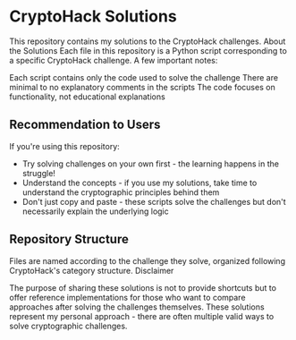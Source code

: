 # CryptoHack Solutions

This repository contains my solutions to the CryptoHack challenges.
About the Solutions
Each file in this repository is a Python script corresponding to a specific CryptoHack challenge. A few important notes:

Each script contains only the code used to solve the challenge
There are minimal to no explanatory comments in the scripts
The code focuses on functionality, not educational explanations

## Recommendation to Users
If you're using this repository:

* Try solving challenges on your own first - the learning happens in the struggle!
* Understand the concepts - if you use my solutions, take time to understand the cryptographic principles behind them
* Don't just copy and paste - these scripts solve the challenges but don't necessarily explain the underlying logic

## Repository Structure
Files are named according to the challenge they solve, organized following CryptoHack's category structure.
Disclaimer

The purpose of sharing these solutions is not to provide shortcuts but to offer reference implementations for those who want to compare approaches after solving the challenges themselves.
These solutions represent my personal approach - there are often multiple valid ways to solve cryptographic challenges.

###
